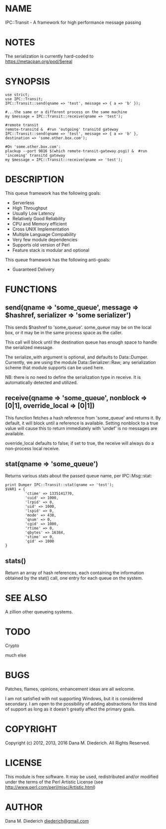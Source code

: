 # NAME

IPC::Transit - A framework for high performance message passing

# NOTES

The serialization is currently hard-coded to https://metacpan.org/pod/Sereal

# SYNOPSIS

    use strict;
    use IPC::Transit;
    IPC::Transit::send(qname => 'test', message => { a => 'b' });

    #...the same or a different process on the same machine
    my $message = IPC::Transit::receive(qname => 'test');

    #remote transit
    remote-transitd &  #run 'outgoing' transitd gateway
    IPC::Transit::send(qname => 'test', message => { a => 'b' }, destination => 'some.other.box.com');

    #On 'some.other.box.com':
    plackup --port 9816 $(which remote-transit-gateway.psgi) &  #run 'incoming' transitd gateway
    my $message = IPC::Transit::receive(qname => 'test');

# DESCRIPTION

This queue framework has the following goals:

- Serverless
- High Throughput
- Usually Low Latency
- Relatively Good Reliability
- CPU and Memory efficient
- Cross UNIX Implementation
- Multiple Language Compability
- Very few module dependencies
- Supports old version of Perl
- Feature stack is modular and optional

This queue framework has the following anti-goals:

- Guaranteed Delivery

# FUNCTIONS

## send(qname => 'some\_queue', message => $hashref, serializer => 'some serializer')

This sends $hashref to 'some\_queue'.  some\_queue may be on the local
box, or it may be in the same process space as the caller.

This call will block until the destination queue has enough space to
handle the serialized message.

The serialize\_with argument is optional, and defaults to Data::Dumper.
Currently, we are using the module Data::Serializer::Raw; any serialization
scheme that module supports can be used here.

NB: there is no need to define the serialization type in receive.  It is
automatically detected and utilized.

## receive(qname => 'some\_queue', nonblock => \[0|1\], override\_local => \[0|1\])

This function fetches a hash reference from 'some\_queue' and returns it.
By default, it will block until a reference is available.  Setting nonblock
to a true value will cause this to return immediately with 'undef' is
no messages are available.

override\_local defaults to false; if set to true, the receive will always
do a non-process local receive.

## stat(qname => 'some\_queue')

Returns various stats about the passed queue name, per IPC::Msg::stat:

    print Dumper IPC::Transit::stat(qname => 'test');
    $VAR1 = {
             'ctime' => 1335141770,
             'cuid' => 1000,
             'lrpid' => 0,
             'uid' => 1000,
             'lspid' => 0,
             'mode' => 438,
             'qnum' => 0,
             'cgid' => 1000,
             'rtime' => 0,
             'qbytes' => 16384,
             'stime' => 0,
             'gid' => 1000
    }

## stats()

Return an array of hash references, each containing the information 
obtained by the stat() call, one entry for each queue on the system.

# SEE ALSO

A zillion other queueing systems.

# TODO

Crypto

much else

# BUGS

Patches, flames, opinions, enhancement ideas are all welcome.

I am not satisfied with not supporting Windows, but it is considered
secondary.  I am open to the possibility of adding abstractions for this
kind of support as long as it doesn't greatly affect the primary goals.

# COPYRIGHT

Copyright (c) 2012, 2013, 2016 Dana M. Diederich. All Rights Reserved.

# LICENSE

This module is free software. It may be used, redistributed
and/or modified under the terms of the Perl Artistic License
(see http://www.perl.com/perl/misc/Artistic.html)

# AUTHOR

Dana M. Diederich <diederich@gmail.com>
